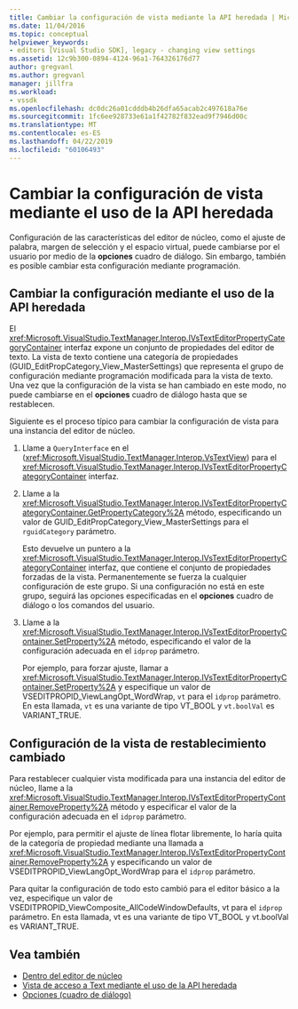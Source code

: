 ```yaml
---
title: Cambiar la configuración de vista mediante la API heredada | Microsoft Docs
ms.date: 11/04/2016
ms.topic: conceptual
helpviewer_keywords:
- editors [Visual Studio SDK], legacy - changing view settings
ms.assetid: 12c9b300-0894-4124-96a1-764326176d77
author: gregvanl
ms.author: gregvanl
manager: jillfra
ms.workload:
- vssdk
ms.openlocfilehash: dc0dc26a01cdddb4b26dfa65acab2c497618a76e
ms.sourcegitcommit: 1fc6ee928733e61a1f42782f832ead9f7946d00c
ms.translationtype: MT
ms.contentlocale: es-ES
ms.lasthandoff: 04/22/2019
ms.locfileid: "60106493"
---
```

# <a name="change-view-settings-by-using-the-legacy-api"></a>Cambiar la configuración de vista mediante el uso de la API heredada
Configuración de las características del editor de núcleo, como el ajuste de palabra, margen de selección y el espacio virtual, puede cambiarse por el usuario por medio de la **opciones** cuadro de diálogo. Sin embargo, también es posible cambiar esta configuración mediante programación.

## <a name="change-settings-by-using-the-legacy-api"></a>Cambiar la configuración mediante el uso de la API heredada
 El <xref:Microsoft.VisualStudio.TextManager.Interop.IVsTextEditorPropertyCategoryContainer> interfaz expone un conjunto de propiedades del editor de texto. La vista de texto contiene una categoría de propiedades (GUID_EditPropCategory_View_MasterSettings) que representa el grupo de configuración mediante programación modificada para la vista de texto. Una vez que la configuración de la vista se han cambiado en este modo, no puede cambiarse en el **opciones** cuadro de diálogo hasta que se restablecen.

 Siguiente es el proceso típico para cambiar la configuración de vista para una instancia del editor de núcleo.

1. Llame a `QueryInterface` en el (<xref:Microsoft.VisualStudio.TextManager.Interop.VsTextView>) para el <xref:Microsoft.VisualStudio.TextManager.Interop.IVsTextEditorPropertyCategoryContainer> interfaz.

2. Llame a la <xref:Microsoft.VisualStudio.TextManager.Interop.IVsTextEditorPropertyCategoryContainer.GetPropertyCategory%2A> método, especificando un valor de GUID_EditPropCategory_View_MasterSettings para el `rguidCategory` parámetro.

     Esto devuelve un puntero a la <xref:Microsoft.VisualStudio.TextManager.Interop.IVsTextEditorPropertyCategoryContainer> interfaz, que contiene el conjunto de propiedades forzadas de la vista. Permanentemente se fuerza la cualquier configuración de este grupo. Si una configuración no está en este grupo, seguirá las opciones especificadas en el **opciones** cuadro de diálogo o los comandos del usuario.

3. Llame a la <xref:Microsoft.VisualStudio.TextManager.Interop.IVsTextEditorPropertyContainer.SetProperty%2A> método, especificando el valor de la configuración adecuada en el `idprop` parámetro.

     Por ejemplo, para forzar ajuste, llamar a <xref:Microsoft.VisualStudio.TextManager.Interop.IVsTextEditorPropertyContainer.SetProperty%2A> y especifique un valor de VSEDITPROPID_ViewLangOpt_WordWrap, `vt` para el `idprop` parámetro. En esta llamada, `vt` es una variante de tipo VT_BOOL y `vt.boolVal` es VARIANT_TRUE.

## <a name="reset-changed-view-settings"></a>Configuración de la vista de restablecimiento cambiado
 Para restablecer cualquier vista modificada para una instancia del editor de núcleo, llame a la <xref:Microsoft.VisualStudio.TextManager.Interop.IVsTextEditorPropertyContainer.RemoveProperty%2A> método y especificar el valor de la configuración adecuada en el `idprop` parámetro.

 Por ejemplo, para permitir el ajuste de línea flotar libremente, lo haría quita de la categoría de propiedad mediante una llamada a <xref:Microsoft.VisualStudio.TextManager.Interop.IVsTextEditorPropertyContainer.RemoveProperty%2A> y especificando un valor de VSEDITPROPID_ViewLangOpt_WordWrap para el `idprop` parámetro.

 Para quitar la configuración de todo esto cambió para el editor básico a la vez, especifique un valor de VSEDITPROPID_ViewComposite_AllCodeWindowDefaults, vt para el `idprop` parámetro. En esta llamada, vt es una variante de tipo VT_BOOL y vt.boolVal es VARIANT_TRUE.

## <a name="see-also"></a>Vea también
- [Dentro del editor de núcleo](../extensibility/inside-the-core-editor.md)
- [Vista de acceso a Text mediante el uso de la API heredada](../extensibility/accessing-thetext-view-by-using-the-legacy-api.md)
- [Opciones (cuadro de diálogo)](../ide/reference/options-dialog-box-visual-studio.md)